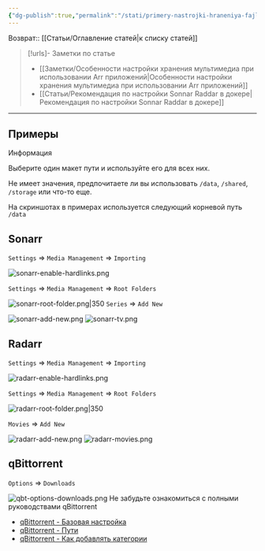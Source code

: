 ```yaml
---
{"dg-publish":true,"permalink":"/stati/primery-nastrojki-hraneniya-fajlov-dlya-sonarr-radarr/","created":"2024-09-02-02-06-23","updated":"2024-09-29T16:22:46+03:00"}
---
```


Возврат:: [[Статьи/Оглавление статей\|к списку статей]]
> [!urls]- Заметки по статье
> - [[Заметки/Особенности настройки хранения мультимедиа при использовании Arr приложений\|Особенности настройки хранения мультимедиа при использовании Arr приложений]]
> - [[Статьи/Рекомендация по настройки Sonnar Raddar в докере\|Рекомендация по настройки Sonnar Raddar в докере]]

---
## Примеры

Информация

Выберите один макет пути и используйте его для всех них.

Не имеет значения, предпочитаете ли вы использовать `/data`, `/shared`, `/storage` или что-то еще.

На скриншотах в примерах используется следующий корневой путь `/data`

## Sonarr

`Settings` => `Media Management` => `Importing`

![sonarr-enable-hardlinks.png](/img/user/%D0%98%D1%81%D1%85%D0%BE%D0%B4%D0%BD%D0%B8%D0%BA%D0%B8/sonarr-enable-hardlinks.png)

`Settings` => `Media Management` => `Root Folders`

![sonarr-root-folder.png|350](/img/user/%D0%98%D1%81%D1%85%D0%BE%D0%B4%D0%BD%D0%B8%D0%BA%D0%B8/sonarr-root-folder.png)
`Series` => `Add New`

![sonarr-add-new.png](/img/user/%D0%98%D1%81%D1%85%D0%BE%D0%B4%D0%BD%D0%B8%D0%BA%D0%B8/sonarr-add-new.png)
![sonarr-tv.png](/img/user/%D0%98%D1%81%D1%85%D0%BE%D0%B4%D0%BD%D0%B8%D0%BA%D0%B8/sonarr-tv.png)

## Radarr

`Settings` => `Media Management` => `Importing`

![radarr-enable-hardlinks.png](/img/user/%D0%98%D1%81%D1%85%D0%BE%D0%B4%D0%BD%D0%B8%D0%BA%D0%B8/radarr-enable-hardlinks.png)

`Settings` => `Media Management` => `Root Folders`

![radarr-root-folder.png|350](/img/user/%D0%98%D1%81%D1%85%D0%BE%D0%B4%D0%BD%D0%B8%D0%BA%D0%B8/radarr-root-folder.png)

`Movies` => `Add New`

![radarr-add-new.png](/img/user/%D0%98%D1%81%D1%85%D0%BE%D0%B4%D0%BD%D0%B8%D0%BA%D0%B8/radarr-add-new.png)
![radarr-movies.png](/img/user/%D0%98%D1%81%D1%85%D0%BE%D0%B4%D0%BD%D0%B8%D0%BA%D0%B8/radarr-movies.png)

## qBittorrent

`Options` => `Downloads`

![qbt-options-downloads.png](/img/user/%D0%98%D1%81%D1%85%D0%BE%D0%B4%D0%BD%D0%B8%D0%BA%D0%B8/qbt-options-downloads.png)
Не забудьте ознакомиться с полными руководствами qBittorrent

-   [qBittorrent - Базовая настройка](https://trash-guides.info/Downloaders/qBittorrent/Basic-Setup/)
-   [qBittorrent - Пути](https://trash-guides.info/Downloaders/qBittorrent/Paths/)
-   [qBittorrent - Как добавлять категории](https://trash-guides.info/Downloaders/qBittorrent/How-to-add-categories/)
